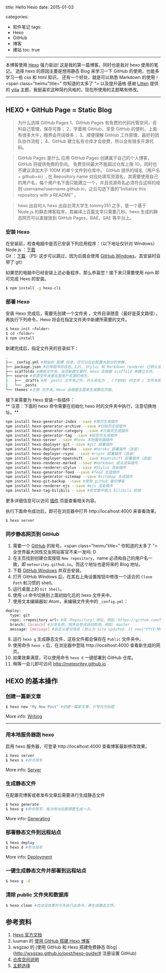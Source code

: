 title: Hello Hexo
date: 2015-01-03

categories:
- 软件笔记
tags:
- Hexo
- GitHub
- 博客
- 建站
toc: true
---
本博客使用 [Hexo](http://hexo.io/) 强力驱动! 这是我的第一篇博客。同时也是我对 hexo 使用的笔记。
选择 hexo 的原因主要是想用静态 Blog 来学习一下 GitHub 的使用，也能多学习一些 css 和 html 知识。
还有一个好处，就是可以熟悉 Markdown 的使用！<ruby><rp>(</rp><span class="heimu"title=" 你知道的太多了 "> 以及提升逼格 </span><rp>)</rp></ruby>
感谢 [Litten](http://litten.github.io/) 提供的 [yilia](https://github.com/litten/hexo-theme-yilia) 主题，我挺喜欢这种简约风格的，现在所使用的主题略有修改。

<!-- more -->

---

## HEXO + GitHub Page = Static Blog

> 为什么选择 GitHub Pages
1、GitHub Pages 有免费的代码托管空间，资料自己管理，保存可靠；
2、学着用 GitHub，享受 GitHub 的便利，上面有很多大牛，眼界会开阔很多；
3、顺便理解 GitHub 工作原理，最好的团队协作流程；
4、GitHub 建立私有仓库才会收费，所以会有很多开源代码。

>GitHub Pages 是什么
应用 GitHub Pages 创建属于自己的个人博客，GitHub 将提供免费的空间。
免费空间最大不能超过仓库上限 1G，同时也不建议添加大于 100M 的单个文件到仓库中。
GitHub 提供的域名（用户名 + github+io）, 在 Repository name 对应处填写资源名，其需要使用自己的用户名，每个用户名下面只能建立一个，并且资源命名必须符合这样的规则 username/username.github.io，之后勾选下面的”Initialize this repository with a README” 。

>hexo 出自何人
hexo 出自台湾大学生 tommy351 之手，是一个基于 Node.js 的静态博客程序，其编译上百篇文字只需要几秒。hexo 生成的静态网页可以直接放到 GitHub Pages，BAE，SAE 等平台上。


### 安装 Hexo
在安装前，检查电脑中是否已安装下列应用程序：（以下地址仅针对 Windows）
Node.js ：[下载](http://nodejs.org/)    
Git ：[下载](https://git-scm.com/download/win) （PS: 这步可以跳过，因为后面会使用 [GitHub Windows](https://github-windows.s3.amazonaws.com/GitHubSetup.exe)，其安装时自带了 git）

如果您的电脑中已经安装上述必备程序，那么恭喜您！接下来只需要使用 npm 即可完成 Hexo 的安装。
```bash
$ npm install -g hexo-cli
```

### 部署 Hexo
安装 Hexo 完成后，需要先创建一个文件夹 <folder>，文件目录随意（最好是英文路径），再执行下列命令，Hexo 将会在指定文件夹中新建所需要的文件。
```bash
$ hexo init <folder>
$ cd <folder>
$ npm install
```

新建完成后，指定文件夹的目录如下：
```bash
.
├── _config.yml #网站的 配置 信息，您可以在此配置大部分的参数。
├── package.json #应用程序的信息。EJS, Stylus 和 Markdown renderer 已默认安装，您可以自由移除。
├── scaffolds #模版文件夹。当您新建文章时，Hexo 会根据 scaffold 来建立文件。
├── source #资源文件夹是存放用户资源的地方。
|   ├── _drafts #除 _posts 文件夹之外，开头命名为 _ (下划线) 的文件 / 文件夹和隐藏的文件将会被忽略。
|   └── _posts
└── themes #主题 文件夹。Hexo 会根据主题来生成静态页面。
```

接下来需要为 Hexo 安装一些插件：    
** 注意：下面的 hexo 命令需要在初始化 hexo 时的文件夹中执行，注意切换地址。**
```bash
npm install hexo-generator-index --save #首页生成插件
npm install hexo-generator-archive --save #归档页生成插件
npm install hexo-generator-category --save #分类页生成插件
npm install hexo-generator-tag --save #标签页生成插件
npm install hexo-server --save #hexo 本地服务器插件
npm install hexo-deployer-git --save #git 部署插件
npm install hexo-deployer-heroku --save #heroku 部署插件（选装）
npm install hexo-deployer-rsync --save #rsync 部署插件（选装）
npm install hexo-deployer-openshift --save #openshift 部署插件（选装）
npm install hexo-renderer-marked --save #markdown 语法渲染插件
npm install hexo-renderer-stylus --save #Stylus 渲染插件
npm install hexo-generator-feed --save #feed 生成插件
npm install hexo-generator-sitemap --save #sitemap 生成插件
npm install hexo-git-backup --save #使用 github 备份博客
npm install hexo-renderer-ejs --save #ejs 渲染插件
npm install hexo-tag-bilibili --save #在文章中嵌入 bilibili 视频

```
更多详细信息可以访问 [插件](https://hexo.io/plugins/) 页面查看相关内容。

执行下面命令成功后，即可在浏览器中打开 http://localhost:4000 来查看效果。
```bash
$ hexo server
```

### 同步静态网页到 GitHub

1. 需要一个 [GitHub](https://github.com/) 的账号。<ruby><rp>(</rp><span class="heimu"title=" 你知道的太多了 "> 全世界最大同性交友网站客官不来一发吗: D</span><rp>)</rp></ruby>
2. 在主页找到创建仓库按钮 `New repository`，name 必须和自己的用户名一致，即 `meteoritey.github.io`。而这个地址也是将来的 Blog 地址。
3. 下载 [GitHub Windows](https://github-windows.s3.amazonaws.com/GitHubSetup.exe) 并双击安装。
4. 打开 GitHub Windows 后，在其右上角设置按钮中修改一个适合的 `Clone Path` 和习惯的 shell。
5. 运行桌面上的 `Git Shell`。
6. 使用 `cd` 命令切换到上面初始化后的 hexo 文件夹中。
7. 使用文本编辑器如 Atom，来编辑文件夹中的 `_config.yml`：
```bash
deploy:
  type: git
  repo: <repository url> #库（Repository）地址。例如：https://github.com/MeteoriteY/MeteoriteY.github.io
  branch: [branch] #分支名称。程序会尝试自动检测。例如: master
  message: [message] #自定义提交信息 (默认为 Site updated: {{ now("YYYY-MM-DD HH:mm:ss")}})。非必需项可省略。
```
8. 运行 `hexo g` 生成静态文件，这些文件都会保存在 `Public` 文件夹中。
9. 使用命令 `hexo s` 后，在浏览器中登陆 http://localhost:4000 查看新生成的网页。
10. 如果效果满意，可以使用命令 `hexo d` 一键部署到 GitHub 仓库。
11. 稍等一会儿即可访问 http://meteoritey.github.io


## HEXO 的基本操作

### 创建一篇新文章

``` bash
$ hexo new "My New Post" #创建一篇新文章，引号内为标题
```

More info: [Writing](http://hexo.io/docs/writing.html)

---
### 用本地服务器跑 hexo

启用 hexo 服务器，可登录 http://localhost:4000 查看博客最新修改效果。

``` bash
$ hexo server  
$ hexo s #命令简写
```

More info: [Server](http://hexo.io/docs/server.html)


### 生成静态文件
在配置完博客或者发布文章后需要进行生成静态文件
``` bash
$ hexo generate
$ hexo g #命令简写，每次改动后都需要生成一次。
```

More info: [Generating](http://hexo.io/docs/generating.html)


### 部署静态文件到远程站点

``` bash
$ hexo deploy
$ hexo d #命令简写
```

More info: [Deployment](http://hexo.io/docs/deployment.html)

### 一键生成静态文件并部署到远程站点
``` bash
$ hexo g -d

```

### 清除 public 文件夹和数据库
```bash
$ hexo clean #改动没效果时可先执行此命令，再生成静态文件。
```

## 参考资料
1. [Hexo 官方文档](https://hexo.io/zh-cn/docs/)
2. luuman 的 [使用 GitHub 搭建 Hexo 博客](http://luuman.github.io/2015/12/21/GitHub+Hexo/)
3. wsgzao 的 [使用 GitHub 和 Hexo 搭建免费静态 Blog](http://wsgzao.github.io/post/hexo-guide/# 注册设置 GitHub)
4. [仓库空间说明](https://help.github.com/articles/what-is-my-disk-quota/)
5. [主题选择](https://hexo.io/themes/)
